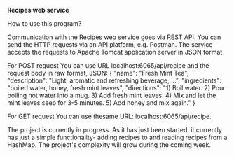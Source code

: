 <b>Recipes web service</b>

How to use this program?

Communication with the Recipes web service goes via REST API. You can send the HTTP requests via an API platform, e.g. Postman. The service accepts the requests to Apache Tomcat application server in JSON format.

For POST request You can use URL localhost:6065/api/recipe and the request body in raw format, JSON:
{
   "name": "Fresh Mint Tea",
   "description": "Light, aromatic and refreshing beverage, ...",
   "ingredients": "boiled water, honey, fresh mint leaves",
   "directions": "1) Boil water. 2) Pour boiling hot water into a mug. 3) Add fresh mint leaves. 4) Mix and let the mint leaves seep for 3-5 minutes. 5) Add honey and mix again."
}

For GET request You can use thesame URL: localhost:6065/api/recipe.

The project is currently in progress. As it has just been started, it currently has just a simple functionality- adding recipes to and reading recipes from a HashMap. The project's complexity will grow during the coming week. 


